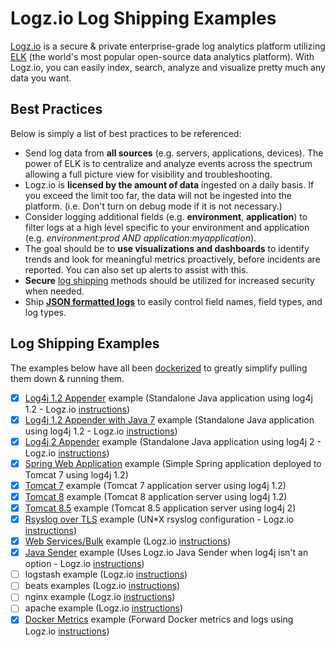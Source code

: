 # Logz.io Log Shipping Examples

[Logz.io](http://logz.io) is a secure & private enterprise-grade log analytics platform utilizing [ELK](https://www.elastic.co/products) (the world's most popular open-source data analytics platform).  With Logz.io, you can easily index, search, analyze and visualize pretty much any data you want.

## Best Practices

Below is simply a list of best practices to be referenced:

- Send log data from **all sources** (e.g. servers, applications, devices).  The power of ELK is to centralize and analyze events across the spectrum allowing a full picture view for visibility and troubleshooting.
- Logz.io is **licensed by the amount of data** ingested on a daily basis.  If you exceed the limit too far, the data will not be ingested into the platform.  (i.e. Don't turn on debug mode if it is not necessary.)
- Consider logging additional fields (e.g. **environment**, **application**) to filter logs at a high level specific to your environment and application (e.g. *environment:prod AND application:myapplication*).
- The goal should be to **use visualizations and dashboards** to identify trends and look for meaningful metrics proactively, before incidents are reported.  You can also set up alerts to assist with this.
- **Secure** [log shipping](https://app.logz.io/#/dashboard/data-sources/) methods should be utilized for increased security when needed.
- Ship **[JSON formatted logs](https://app.logz.io/#/dashboard/data-sources/JSON)** to easily control field names, field types, and log types.

## Log Shipping Examples

The examples below have all been [dockerized](https://www.docker.com/) to greatly simplify pulling them down & running them.

- [x] [Log4j 1.2 Appender](log4j-example) example (Standalone Java application using log4j 1.2 - Logz.io [instructions](https://app.logz.io/#/dashboard/data-sources/Java--log4jappender))
- [x] [Log4j 1.2 Appender with Java 7](log4j-jre7-example) example (Standalone Java application using log4j 1.2 - Logz.io [instructions](https://app.logz.io/#/dashboard/data-sources/Java--log4jappender))
- [x] [Log4j 2 Appender](log4j2-example) example (Standalone Java application using log4j 2 - Logz.io [instructions](https://app.logz.io/#/dashboard/data-sources/Java--log4j2appender))
- [x] [Spring Web Application](spring-webapp-example) example (Simple Spring application deployed to Tomcat 7 using log4j 1.2)
- [x] [Tomcat 7](tomcat7-example) example (Tomcat 7 application server using log4j 1.2)
- [x] [Tomcat 8](tomcat8-example) example (Tomcat 8 application server using log4j 1.2)
- [x] [Tomcat 8.5](tomcat85-example) example (Tomcat 8.5 application server using log4j 2)
- [x] [Rsyslog over TLS](rsyslog-tls-example) example (UN*X rsyslog configuration - Logz.io [instructions](https://app.logz.io/#/dashboard/data-sources/rsyslog-overTLS))
- [x] [Web Services/Bulk](bulk-example) example (Logz.io [instructions](https://app.logz.io/#/dashboard/data-sources/Bulk-HTTPS))
- [x] [Java Sender](java-sender-example) example (Uses Logz.io Java Sender when log4j isn't an option - Logz.io [instructions](https://github.com/logzio/logzio-java-sender))
- [ ] logstash example (Logz.io [instructions](https://app.logz.io/#/dashboard/data-sources/logstash))
- [ ] beats examples (Logz.io [instructions](https://app.logz.io/#/dashboard/data-sources/Beats))
 - [ ] nginx example (Logz.io [instructions](https://app.logz.io/#/dashboard/data-sources/nginx))
 - [ ] apache example (Logz.io [instructions](https://app.logz.io/#/dashboard/data-sources/apache))
- [x] [Docker Metrics](docker-example) example (Forward Docker metrics and logs using Logz.io [instructions](https://app.logz.io/#/dashboard/data-sources/Docker-Logging))
